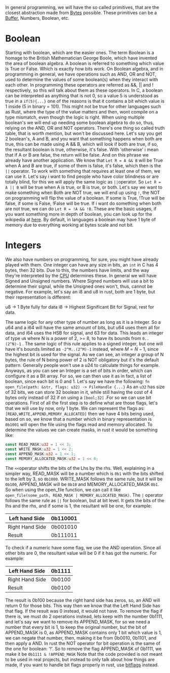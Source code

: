 In general programming, we will have the so called primitives, that are the closest abstraction made from [Bytes](./Bytes.md) possible. These primitives can be a [Buffer](./Buffer.md), Numbers, Boolean, etc.
# Boolean
Starting with boolean, which are the easier ones. The term Boolean is a homage to the British Mathematician George Boole, which have invented the area of boolean algebra. A boolean is referred to something which value is True or False. Which is exactly how bits work. 
On Boolean algebra, and in programming in general, we have operations such as AND, OR and NOT, used to determine the values of some boolean(s) when they interact with each other. In programming these operators are referred as &&, || and ! respectively, so this will talk about them as these operators.
In C, a boolean can be interpreted as anything that is not 0, so a value 5 is understood as true in a `if(5){...}` one of the reasons is that it contains a bit which value is 1 inside (5 in binary = 101). This might not be true for other languages such as Rust, where the type of the value matters and then, wont compile on a type mismatch, even though the logic is right.
When using multiple boolean's we will end up needing some boolean algebra to do so, thus, relying on the AND, OR and NOT operators. 
There's one thing so called truth table, that is worth mention, but won't be discussed here.
Let's say you get 2 boolean's, A and B, and you want that something happens when both are true, this can be made using A && B, which will look if both are true, if so, the resultant boolean is true, otherwise, it's false. With 'otherwise' i mean that if A or B are false, the return will be false. And on this phrase we already have another application. We know that `Let R = A && B` will be True when A and B are true, if some of them is false, it's false, which then is the `||` operator.  To work with something that requires at least one of them, we can use it. Let's say i want to find people who have color blindness or are totally blind, for this we will apply the same logic as `||`operator.  So `Let R = A || B` will be true when A is true, or B is true, or both.
Let's say we want to make something when Both are NOT true, we will end up using `!`, the NOT on programming will flip the value of a boolean. If some is True, !True will be false, if some is False, !False will be true. If i want do something when both are not true, we can do `Let R = !A && !B`. These are the basic usages, if you want something more in depth of boolean, you can look up for the wikipedia at [here](https://en.wikipedia.org/wiki/Boolean_algebra).
By default, in languages a boolean may have 1 byte of memory due to everything working at bytes scale and not bit.
# Integers
We also have numbers on programming, for sure, you might have already played with them. One integer can have any size in bits, an `int` in C has 4 bytes, then 32 bits. Due to this, the numbers have limits, and the way they're interpreted by the [CPU](../Concepts/CPU) determines these. 
In general we will have Signed and Unsigned numbers. Where Signed numbers will use a bit to determine their signal, while the Unsigned ones won't, thus, cannot be negative. For example, let's say an i8 and u8 in rust, both are 1 byte, but their representation is different:

u8 -> 1 Byte fully for data
i8 -> Highest Significant Bit for Signal, rest for data.

The same logic for any other type of number as long as it is a Integer. So a u64 and a i64 will have the same amount of bits, but u64 uses them all for data, and i64 uses the HSB for signal, and 63 for data. This leads an integer of type `uN` where N is a power of 2, >= 8, to have its bounds from `0..(2^N)-1` . The same logic of this rule applies to a signed integer,  but one will have it's bounds limited as `-2^M..(2^M)-1` instead, where $M = N-1$, since the highest bit is used for the signal. 
As we can see, an integer a group of N bytes, the rule of N being power of 2 is NOT obligatory but it's the default pattern. Generally people won't use a u24 to calculate things for example. Anyways, as you can see an Integer is a set of bits in order, which can configure it as a Bit array. For so, we can then use it as in fact, a list of boolean, since each bit is 0 and 1. Let's say we have the following:
`fn open_file(path: &str, flags: u32) -> FileHandle {...}` As an `u32` has size of 32 bits, we can store 32 boolean in it, while still having the cost of 4 bytes only instead of 32 if on using a `[bool;32]` .For so we can use bit operations. First of all the first step is to define what are those flags, let's that we will use by now, only 1 byte. We can represent the flags as: `[READ,WRITE,APPEND,MEMORY_ALLOCATED]` then we have 4 bits being used, based on so, we know that a number which in binary representation is `0b1001` will open the file using the flags read and memory allocated. To determine the values we can create masks, in rust it would be something like:
```rust
const READ_MASK:u32 = 1 << 3;
const WRITE_MASK:u32 = 1 << 2;
const APPEND_MASK:u32 = 1 << 1;
const MEMORY_ALLOCATED_MASK:u32 = 1 << 0;
```
The `<<`operator shifts the bits of the Lhs by the rhs. Well, explaining in a simpler way, READ_MASK will be a number which is `0b1` with the bits shifted to the left by 3, so `0b1000`. WRITE_MASK follows the same rule, but it will be `0b100`, APPEND_MASK will be `0b10` and MEMORY_ALLOCATED_MASK `0b1`.
So when using the open_file function, we can call it like `open_file(some_path, READ_MASK | MEMORY_ALLOCATED_MASK)`. The `|` operator follows the same rule as `||` for boolean, but at bit level. It gets the bits of the lhs and the rhs, and if some is 1, the resultant will be one, for example: 

| Left hand Side  | 0b110001 |
| --------------- | -------- |
| Right Hand Side | 0b001010 |
| Result          | 0b111011 |

To check if a numeric have some flag, we use the AND operation. Since all other bits are 0, the resultant value will be 0 if it has got the numeric. For example:

| Left Hand Side  | 0b1111 |
| --------------- | ------ |
| Right Hand Side | 0b0100 |
| Result          | 0b0100 |

The result is 0b100 because the right hand side has zeros, so, an AND will return 0 for those bits. This way then we know that the Left Hand Side has that flag. If the result was 0 instead, it would not have.
To remove the flag if there is, we must do 2 operations instead, lets keep with the number 0b1111, and let's say we want to remove its APPEND_MASK, for so we need a number that every bit is 1, to keep the original number, but the bit of APPEND_MASK is 0, as APPEND_MASK contains only 1 bit which value is 1, we can negate that number, then, making it be from 0b0010, 0b1101, and then apply a AND. In rust the NOT operator for bit operation is the same of the one for boolean: '!'. So to remove the flag APPEND_MASK of 0b1111, we make it be `0b1111 & !APPEND_MASK` 
Note that the code provided is not meant to be used in real projects, but instead to only talk about how things are made, if you want to handle bit flags properly in rust, use [bitflags](https://docs.rs/bitflags/latest/bitflags/) instead.